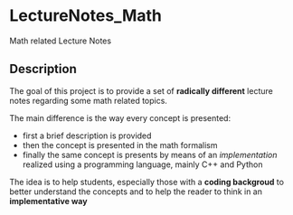 # LectureNotes_Math
Math related Lecture Notes 

## Description 

The goal of this project is to provide a set of **radically different** lecture notes regarding some math related topics. 

The main difference is the way every concept is presented: 

* first a brief description is provided 
* then the concept is presented in the math formalism 
* finally the same concept is presents by means of an *implementation* realized using a programming language, mainly C++ and Python 

The idea is to help students, especially those with a **coding backgroud** to better understand the concepts and to help the reader to think in an **implementative way** 






